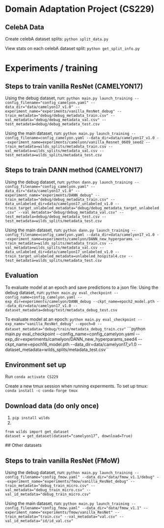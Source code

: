 # Domain Adaptation Project (CS229)

## CelebA Data
Create celebA dataset splits:
```python split_data.py```

View stats on each celebA dataset split:
```python get_split_info.py```

# Experiments / training
## Steps to train vanilla ResNet (CAMELYON17)
Using the debug dataset, run:
```python main.py launch_training --config_filename="config_camelyon.yaml" --data_dir="data/camelyon17_v1.0" --experiment_name="experiments/vanilla_ResNet_debug" --train_metadata="debug/debug_metadata_train.csv" --val_metadata="debug/debug_metadata_val.csv" --test_metadata=debug/debug_metadata_test.csv```

Using the main dataset, run:
```python main.py launch_training --config_filename=config_camelyon.yaml --data_dir=data/camelyon17_v1.0 --experiment_name=experiments/camelyon/vanilla_Resnet_0609_seed2 --train_metadata=wilds_splits/metadata_train.csv --val_metadata=wilds_splits/metadata_val.csv --test_metadata=wilds_splits/metadata_test.csv```

## Steps to train DANN method (CAMELYON17)
Using the debug dataset, run:
```python dann.py launch_training --config_filename="config_camelyon.yaml" --data_dir="data/camelyon17_v1.0" --experiment_name="experiments/DANN_debug" --train_metadata="debug/debug_metadata_train.csv" --data_unlabeled_dir=data/camelyon17_unlabeled_v1.0 --train_target_unlabeled_metadata="debug/debug_metadata_target_unlabeled.csv" --val_metadata="debug/debug_metadata_val.csv" --test_metadata=debug/debug_metadata_test.csv --test_metadata=wilds_splits/metadata_test.csv```

Using the main dataset, run:
```python dann.py launch_training --config_filename=config_camelyon.yaml --data_dir=data/camelyon17_v1.0 --experiment_name=experiments/camelyon/DANN_new_hyperparams --train_metadata=wilds_splits/metadata_train.csv --val_metadata=wilds_splits/metadata_val.csv --data_unlabeled_dir=data/camelyon17_unlabeled_v1.0 --train_target_unlabeled_metadata=unlabeled_hospital4.csv --test_metadata=wilds_splits/metadata_test.csv```

## Evaluation
To evaluate model at an epoch and save predictions to a json file:
Using the debug dataset, run:
```python main.py eval_checkpoint --config_name=config_camelyon.yaml --exp_dir=experiments/camelyon/DANN_debug --ckpt_name=epoch2_model.pth --data_dir=data/camelyon17_v1.0 --dataset_metadata=debug/test/metadata_debug_test.csv```

To evaluate model at an epoch:
```python main.py eval_checkpoint --exp_name="vanilla_ResNet_debug" --epoch=0 --dataset_metadata="debug/train/metadata_debug_train.csv"```
```python main.py eval_checkpoint --config_name=config_camelyon.yaml --exp_dir=experiments/camelyon/DANN_new_hyperparams_seed4 --ckpt_name=epoch16_model.pth --data_dir=data/camelyon17_v1.0 --dataset_metadata=wilds_splits/metadata_test.csv``

## Environment set up
Run `conda activate CS229`

Create a new tmux session when running experments. 
To set up tmux:
`conda install -c conda-forge tmux`

## Download data (do only once)
1. `pip install wilds`
2. 
```
from wilds import get_dataset
dataset = get_dataset(dataset=“camelyon17”, download=True)
```

## Other datasets
## Steps to train vanilla ResNet (FMoW)
Using the debug dataset, run:
```python main.py launch_training --config_filename="config_fmow.yaml" --data_dir="data/fmow_v1.1/debug" --experiment_name="experiments/fmow/vanilla_ResNet_debug" --train_metadata="debug_train_micro.csv" --val_metadata="debug_train_micro.csv" --val_id_metadata="debug_train_micro.csv"```

Using the main dataset, run:
```python main.py launch_training --config_filename="config_fmow.yaml" --data_dir="data/fmow_v1.1" --experiment_name="experiments/fmow/vanilla_ResNet" --train_metadata="train.csv" --val_metadata="val.csv" --val_id_metadata="id/id_val.csv"```